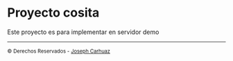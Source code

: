 <h1>Proyecto cosita</h1>
<p>Este proyecto es para implementar en servidor demo</p>
<hr>
<small>&copy; Derechos Reservados - <a href="http://www.jcarhuazv.com" target="_blank">Joseph Carhuaz</a></small>